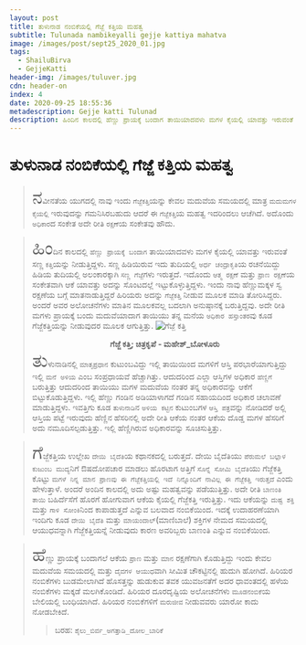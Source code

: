 ```yaml
---
layout: post
title: ತುಳುನಾಡ ನಂಬಿಕೆಯಲ್ಲಿ ಗೆಜ್ಜೆ ಕತ್ತಿಯ ಮಹತ್ವ
subtitle: Tulunada nambikeyalli gejje kattiya mahatva
image: /images/post/sept25_2020_01.jpg
tags:
  - ShailuBirva
  - GejjeKatti
header-img: /images/tuluver.jpg
cdn: header-on
index: 4
date: 2020-09-25 18:55:36
metadescription: Gejje katti Tulunad
description: ಹಿಂದಿನ ಕಾಲದಲ್ಲಿ ಹೆಣ್ಣು ಪ್ರಾಯಕ್ಕೆ ಬಂದಾಗ ತಾಯಿಯಾದವಳು ಮಗಳ ಕೈಯಲ್ಲಿ ಯಾವತ್ತು ಇರುವಂತೆ ಸಣ್ಣ ಕತ್ತಿಯನ್ನು ನೀಡುತ್ತಿದ್ದಳು.
---
```

# ತುಳುನಾಡ ನಂಬಿಕೆಯಲ್ಲಿ ಗೆಜ್ಜೆ ಕತ್ತಿಯ ಮಹತ್ವ

> <span style='font-size: xx-large;'>ನ</span>ವೀನತೆಯ ಯುಗದಲ್ಲಿ ನಾವು ಇಂದು `ಗೆಜ್ಜೆಕತ್ತಿ`ಯನ್ನು ಕೇವಲ ಮದುವೆಯ ಸಮಯದಲ್ಲಿ ಮ‌ಾತ್ರ `ಮದುಮಗಳ ಕೈಯಲ್ಲಿ` ಇರುವುದನ್ನು ಗಮನಿಸಿರಬಹುದು ಆದರೆ ಈ `ಗೆಜ್ಜೆಕತ್ತಿ`ಯ ಮಹತ್ವ ಇದರಿಂದಲು ಆಚೆಗಿದೆ. ಅದೊಂದು `ಅಧಿಕಾರ`ದ ಸಂಕೇತ ಅದೇ ರೀತಿ `ರಕ್ಷಣೆ`ಯ ಸಂಕೇತವು ಹೌದು.

> <span style='font-size: xx-large;'>ಹಿಂ</span>ದಿನ ಕಾಲದಲ್ಲಿ `ಹೆಣ್ಣು ಪ್ರಾಯಕ್ಕೆ ಬಂದಾಗ` ತಾಯಿಯಾದವಳು ಮಗಳ ಕೈಯಲ್ಲಿ ಯಾವತ್ತು ಇರುವಂತೆ ಸಣ್ಣ `ಕತ್ತಿ`ಯನ್ನು ನೀಡುತ್ತಿದ್ದಳು. ಸಣ್ಣ ಹಿಡಿಯಿರುವ ಇದು ತುದಿಯಲ್ಲಿ `ಅರ್ಧ ಚಂದ್ರಾಕೃತಿ`ಯ ರಚನೆಯಿದ್ದು ಹಿಡಿಯ ತುದಿಯಲ್ಲಿ ಅಲಂಕಾರಕ್ಕಾಗಿ `ಸಣ್ಣ ಗೆಜ್ಜೆ`ಗಳು ಇರುತ್ತದೆ. ಇದೊಂದು `ಆತ್ಮ ರಕ್ಷಣೆ` ಮತ್ತು `ಪ್ರಾಣ ರಕ್ಷಣೆ`ಯ ಸಂಕೇತವಾಗಿ ಆಕೆ ಯಾವತ್ತು ಅದನ್ನು ಸೊಂಟದಲ್ಲೆ ಇಟ್ಟುಕೊಳ್ಳುತ್ತಿದ್ದಳು. ಇಂದು ನಾವು ಹೆಣ್ಣುಮಕ್ಕಳ ಸ್ವ ರಕ್ಷಣೆಯ ಬಗ್ಗೆ ಮಾತನಾಡುತ್ತಿದ್ದರೆ ಹಿರಿಯರು ಅದನ್ನು `ಗೆಜ್ಜೆಕತ್ತಿ` ನೀಡುವ ಮೂಲಕ  ಮಾಡಿ ತೋರಿಸಿದ್ದರು. ಅಂದರೆ ಅವರ ಅಲೋಚನೆಗಳು ಮಾತಿನ ಮೂಲಕವಲ್ಲ ಬದಲಾಗಿ ಅನುಷ್ಠಾನಕ್ಕೆ ಬರುತ್ತಿದ್ದವು. ಅದೇ ರೀತಿ ಮಗಳು ಪ್ರಾಯಕ್ಕೆ ಬಂದು ಮದುವೆಯಾದಾಗ ತಾಯಿಯು ತನ್ನ ಮನೆಯ `ಅಧಿಕಾರ ಹಸ್ತಾಂತರ`ವು ಕೂಡ ಗೆಜ್ಜೆಕತ್ತಿಯನ್ನು ನೀಡುವುದರ ಮೂಲಕ ಆಗುತ್ತಿತ್ತು.
![ಗೆಜ್ಜೆ ಕತ್ತಿ](/images/post/sept25_2020_01.jpg "ಗೆಜ್ಜೆ ಕತ್ತಿ")
**<center>ಗೆಜ್ಜೆ ಕತ್ತಿ; ಚಿತ್ರಕೃಪೆ - ಮಹೇಶ್_ಬೇೂಳೂರು</center>**
> <span style='font-size: xx-large;'>ತು</span>ಳುನಾಡಿನಲ್ಲಿ `ಮಾತೃಪ್ರಧಾನ` ಕುಟುಂಬವಿದ್ದು ಇಲ್ಲಿ ತಾಯಿಯಿಂದ ಮಗಳಿಗೆ ಆಸ್ತಿ ಪರಭಾರೆಯಾಗುತ್ತಿದ್ದು ಇಲ್ಲಿ `ಮನೆ ಅಳಿಯ` ಎಂಬ ಸಂಪ್ರಧಾಯವೆ ಹೆಚ್ಚಾಗಿತ್ತು. ಆದುದರಿಂದ ಎಲ್ಲಾ ಆಸ್ತಿಗಳ ಅಧಿಕಾರ `ಹೆಣ್ಣಿಗೆ` ಬರುತ್ತಿತ್ತು ಆದುದರಿಂದ ತಾಯಿಯು ಮಗಳ ಮದುವೆಯ ನಂತರ ತನ್ನ ಅಧಿಕಾರವನ್ನು ಆಕೆಗೆ ಬಿಟ್ಟುಕೊಡುತ್ತಿದ್ದಳು. ಇಲ್ಲಿ ಹೆಣ್ಣು ಗಂಡಿನ ಅಡಿಯಾಳಾಗದೆ ಗಂಡಿನ ಸಹಾಯದಿಂದ ಅಧಿಕಾರ ಚಲಾವಣೆ ಮಾಡುತ್ತಿದ್ದಳು. ಇವತ್ತಿಗು ಕೂಡ `ತುಳುನಾಡಿ`ನ `ಅಳಿಯ ಕಟ್ಟಿನ` ಕುಟುಂಬಗಳ `ಆಸ್ತಿ ಪತ್ರ`ವನ್ನು ನೋಡಿದರೆ ಅಲ್ಲಿ ಆಸ್ತಿಯ ಪಟ್ಟೆ ಇರುವುದು ಹೆಣ್ಣಿನ ಹೆಸರಿನಲ್ಲಿ ಅದೇ ರೀತಿ ಆಕೆಯ ನಂತರ ಆಕೆಯ ದೊಡ್ಡ ಮಗಳ ಹೆಸರಿಗೆ ಅದು ನಮೂದಿಸಲ್ಪಡುತ್ತಿತ್ತು. ಇಲ್ಲಿ ಹೆಣ್ಣಿಗಿರುವ ಅಧಿಕಾರವನ್ನು ಸೂಚಿಸುತ್ತಿತ್ತು. 

> <span style='font-size: xx-large;'>ಗೆ</span>ಜ್ಜೆಕತ್ತಿಯ ಉಲ್ಲೇಖ `ದೇಯಿ ಬೈದೆತಿ`ಯ ಕಥಾನಕದಲ್ಲಿ ಬರುತ್ತದೆ. ದೇಯಿ ಬೈದೆತಿಯು `ಪೆರುಮಲೆ ಬಲ್ಲಾಳ ಕುಜುಂಬ ಮುದ್ಯ`ನಿಗೆ ಔಷದೋಪಚಾರ ಮಾಡಲು ಹೊರಟಾಗ ಅತ್ತಿಗೆ `ಸೊನ್ನೆ ಸೋಮಿ ಬೈದೆತಿ`ಯು ಗೆಜ್ಜೆಕತ್ತಿ ಕೊಟ್ಟು `ಮಗಳೆ ನಿನ್ನ ಮಾನ ಪ್ರಾಣವು ಈ ಗೆಜ್ಜೆಕತ್ತಿಯಲ್ಲಿ ಇದೆ ನಿನ್ನೊಂದಿಗೆ ನಾವಿಲ್ಲ ಈ ಗೆಜ್ಜೆಕತ್ತಿ ಇರುತ್ತದೆ` ಎಂದು ಹೇಳುತ್ತಾಳೆ. ಅಂದರೆ ಅಂದಿನ ಕಾಲದಲ್ಲಿ ಅದು ಅಷ್ಟು ಮಹತ್ವವನ್ನು ಪಡೆಯುತ್ತಿತ್ತು. ಅದೇ ರೀತಿ `ಬಾಣಂತಿ ತಾಯಿ` ಬಹಿರ್ದೆಸೆಗೆ ಹೊರಗೆ ಹೋಗುವಾಗ ಆಕೆಯ ಕೈಯಲ್ಲಿ ಗೆಜ್ಜೆಕತ್ತಿ ಇರುತ್ತಿತ್ತು. ಇದು ಆಕೆಯನ್ನು `ದುಷ್ಟ ಶಕ್ತಿ` ಮತ್ತು `ಗಾಳಿ ಸೋಂಕಿ`ನಿಂದ ಕಾಪಾಡುತ್ತದೆ ಎನ್ನುವ ಬಲವಾದ ನಂಬಿಕೆಯಿಂದ. ಇದಕ್ಕೆ ಉದಾಹರಣೆಯಾಗಿ ಇಂದಿಗು ಕೂಡ `ದೇಯಿ ಬೈದೆತಿ` ಮತ್ತು `ಮಾಯಂದಾಲ್`(ಮಾಣಿಬಾಲೆ) ಶಕ್ತಿಗಳ ನೇಮದ ಸಮಯದಲ್ಲಿ ಆಯುಧವನ್ನಾಗಿ ಗೆಜ್ಜೆಕತ್ತಿಯನ್ನೆ ನೀಡುವುದು ಕಾರಣ ಅವರಿಬ್ಬರು ಬಾಣಂತಿ ಎನ್ನುವ ನಂಬಿಕೆಯಿಂದ. 

> <span style='font-size: xx-large;'>ಹೆ</span>ಣ್ಣು ಪ್ರಾಯಕ್ಕೆ ಬಂದಾಗಲೆ ಆಕೆಯ `ಪ್ರಾಣ` ಮತ್ತು `ಮಾನ` ರಕ್ಷಣೆಗಾಗಿ ಕೊಡುತ್ತಿದ್ದು  ಇಂದು ಕೇವಲ ಮದುವೆಯ  ಸಮಯದಲ್ಲಿ ಮತ್ತು  `ದೈವಗಳ ಆಯುಧ`ವಾಗಿ ಸೀಮಿತ ಚೌಕಟ್ಟಿನಲ್ಲಿ ಹುದುಗಿ ಹೋಗಿದೆ. ಹಿರಿಯರ ನಂಬಿಕೆಗಳು ಬುಡಮೇಲಾಗಿದೆ ಹೊಸತ್ತನ್ನು ಹುಡುಕುವ ತವಕ ಯುವಜನತೆಗೆ ಅದರ ಧಾವಂತದಲ್ಲಿ ಹಳೆಯ ನಂಬಿಕೆಗಳು ಮಕ್ಕಡೆ ಮಲಗಿಕೊಂಡಿದೆ. ಹಿರಿಯರ ದೂರದೃಷ್ಟಿಯ ಅಲೋಚನೆಗಳು `ಮೂಡನಂಬಿಕೆ`ಯ ಬೇಲಿಯಲ್ಲಿ ಬಂಧಿಯಾಗಿದೆ. ಹಿರಿಯರ ನಂಬಿಕೆಗಳಿಗೆ `ಮರುಜೀವ` ನೀಡುವವರು ಯಾರೋ ಕಾದು ನೋಡಬೇಕಿದೆ.
>> ಬರಹ: `ಶೈಲು_ಬಿರ್ವ_ಅಗತ್ತಾಡಿ_ದೋಲ_ಬಾರಿಕೆ`


